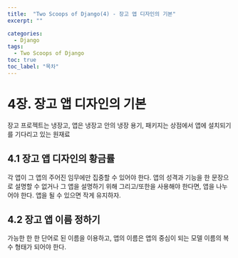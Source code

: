 ```yaml
---
title:  "Two Scoops of Django(4) - 장고 앱 디자인의 기본"
excerpt: ""

categories:
  - Django
tags:
  - Two Scoops of Django
toc: true
toc_label: "목차"
---
```


# 4장. 장고 앱 디자인의 기본

장고 프로젝트는 냉장고, 앱은 냉장고 안의 냉장 용기, 패키지는 상점에서 앱에 설치되기를 기다리고 있는 원재료

## 4.1 장고 앱 디자인의 황금률

각 앱이 그 앱의 주어진 임무에만 집중할 수 있어야 한다. 앱의 성격과 기능을 한 문장으로 설명할 수 없거나 그 앱을 설명하기 위해 그리고/또한을 사용해야 한다면, 앱을 나누어야 한다. 앱을 될 수 있으면 작게 유지하자.

## 4.2 장고 앱 이름 정하기

가능한 한 한 단어로 된 이름을 이용하고, 앱의 이름은 앱의 중심이 되는 모델 이름의 복수 형태가 되어야 한다.